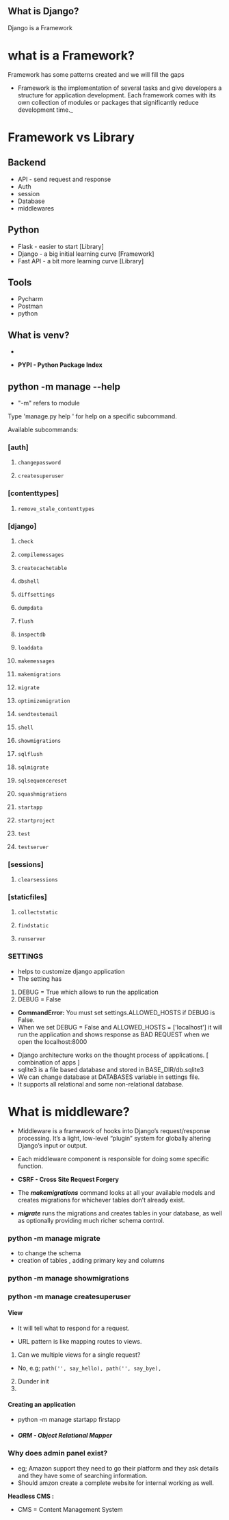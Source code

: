 ## What is Django?
Django is a Framework
# what is a Framework?
Framework has some patterns created and we will fill the gaps 
- Framework is the implementation of several tasks and give developers a structure for application development. Each framework comes with its own collection of modules or packages that significantly reduce development time._
 
# Framework vs Library

## **Backend**  
- API - send request and response
- Auth 
- session
- Database
- middlewares

## Python 

* Flask - easier to start [Library]
* Django - a big initial learning curve [Framework]
* Fast API - a bit more learning curve [Library]

## Tools 
* Pycharm 
* Postman
* python

## What is venv?
-



* **PYPI - Python Package Index**

## python -m manage --help 
- "-m" refers to module

Type 'manage.py help <subcommand>' for help on a specific subcommand.

Available subcommands:

### [auth]
1.     changepassword
2.     createsuperuser

### [contenttypes]
1.     remove_stale_contenttypes

### [django]
1.     check
2.     compilemessages
3.     createcachetable
4.     dbshell
5.     diffsettings
6.     dumpdata
7.     flush
8.     inspectdb
9.     loaddata
10.     makemessages
11.     makemigrations
12.     migrate
13.     optimizemigration
14.     sendtestemail
15.     shell
16.     showmigrations
17.     sqlflush
18.     sqlmigrate
19.     sqlsequencereset
20.     squashmigrations
21.     startapp
22.     startproject
23.     test
24.     testserver

### [sessions]
1.     clearsessions

### [staticfiles]
1.     collectstatic
2.     findstatic
3.     runserver


### SETTINGS 
* helps to customize django application
* The setting has 
1. DEBUG = True which allows to run the application
2. DEBUG = False 
 - **CommandError:** You must set settings.ALLOWED_HOSTS if DEBUG is False.
 - When we set DEBUG = False and 
   ALLOWED_HOSTS = ['localhost'] it will run the application and shows response as BAD REQUEST when we open the localhost:8000
    
* Django architecture works on the thought process of applications.
[ combination of apps ]
* sqlite3 is a file based database and stored in BASE_DIR/db.sqlite3
* We can change database at DATABASES variable in settings file.
* It supports all relational and some non-relational database.

# What is middleware?
- Middleware is a framework of hooks into Django’s request/response processing. It’s a light, low-level “plugin” system for globally altering Django’s input or output.

- Each middleware component is responsible for doing some specific function.

* **CSRF - Cross Site Request Forgery**

* The **_makemigrations_** command looks at all your available models and creates migrations for whichever tables don’t already exist. 
* **_migrate_** runs the migrations and creates tables in your database, as well as optionally providing much richer schema control.

### python -m manage migrate 
- to change the schema
- creation of tables , adding primary key and columns

### python -m manage showmigrations


### python -m manage createsuperuser


#### View 
- It will tell what to respond for a request.

- URL pattern is like mapping routes to views.

1. Can we multiple views for a single request?
- No,
e.g; `path('', say_hello),
    path('', say_bye),`

2. Dunder init
3. 


#### Creating an application
* python -m manage startapp firstapp

* ##### **ORM - Object Relational Mapper**



### Why does admin panel exist?
- eg; Amazon support they need to go their platform and they ask details and they have some of searching information.
- Should amzon create a complete website for internal working as well.

**Headless CMS :**
- CMS = Content Management System